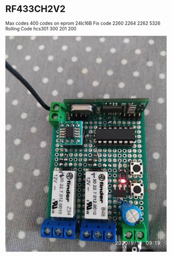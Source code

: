 # RF433CH2V2

Max codes	400 codes on eprom 24lc16B
Fix code	2260 2264 2262 5326 
Rolling Code	hcs301 300 201 200
 
<img src='build_PCB.jpg' >
